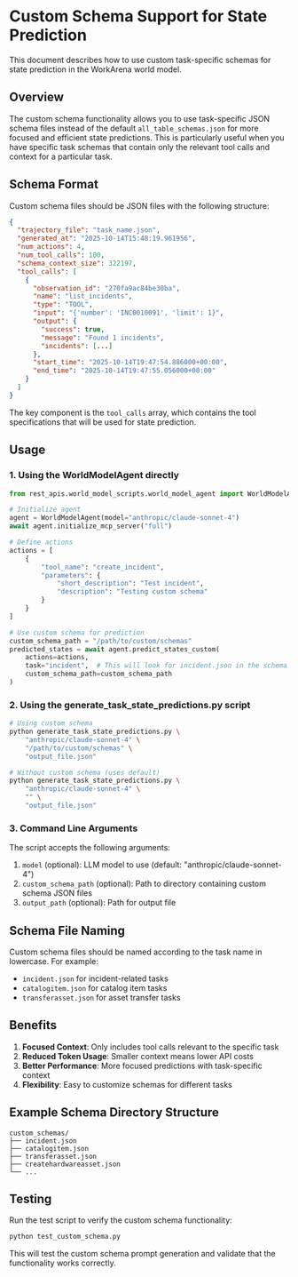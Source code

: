 # Custom Schema Support for State Prediction

This document describes how to use custom task-specific schemas for state prediction in the WorkArena world model.

## Overview

The custom schema functionality allows you to use task-specific JSON schema files instead of the default `all_table_schemas.json` for more focused and efficient state predictions. This is particularly useful when you have specific task schemas that contain only the relevant tool calls and context for a particular task.

## Schema Format

Custom schema files should be JSON files with the following structure:

```json
{
  "trajectory_file": "task_name.json",
  "generated_at": "2025-10-14T15:48:19.961956",
  "num_actions": 4,
  "num_tool_calls": 100,
  "schema_context_size": 322197,
  "tool_calls": [
    {
      "observation_id": "270fa9ac84be30ba",
      "name": "list_incidents",
      "type": "TOOL",
      "input": "{'number': 'INC0010091', 'limit': 1}",
      "output": {
        "success": true,
        "message": "Found 1 incidents",
        "incidents": [...]
      },
      "start_time": "2025-10-14T19:47:54.886000+00:00",
      "end_time": "2025-10-14T19:47:55.056000+00:00"
    }
  ]
}
```

The key component is the `tool_calls` array, which contains the tool specifications that will be used for state prediction.

## Usage

### 1. Using the WorldModelAgent directly

```python
from rest_apis.world_model_scripts.world_model_agent import WorldModelAgent

# Initialize agent
agent = WorldModelAgent(model="anthropic/claude-sonnet-4")
await agent.initialize_mcp_server("full")

# Define actions
actions = [
    {
        "tool_name": "create_incident",
        "parameters": {
            "short_description": "Test incident",
            "description": "Testing custom schema"
        }
    }
]

# Use custom schema for prediction
custom_schema_path = "/path/to/custom/schemas"
predicted_states = await agent.predict_states_custom(
    actions=actions,
    task="incident",  # This will look for incident.json in the schema path
    custom_schema_path=custom_schema_path
)
```

### 2. Using the generate_task_state_predictions.py script

```bash
# Using custom schema
python generate_task_state_predictions.py \
    "anthropic/claude-sonnet-4" \
    "/path/to/custom/schemas" \
    "output_file.json"

# Without custom schema (uses default)
python generate_task_state_predictions.py \
    "anthropic/claude-sonnet-4" \
    "" \
    "output_file.json"
```

### 3. Command Line Arguments

The script accepts the following arguments:
1. `model` (optional): LLM model to use (default: "anthropic/claude-sonnet-4")
2. `custom_schema_path` (optional): Path to directory containing custom schema JSON files
3. `output_path` (optional): Path for output file

## Schema File Naming

Custom schema files should be named according to the task name in lowercase. For example:
- `incident.json` for incident-related tasks
- `catalogitem.json` for catalog item tasks
- `transferasset.json` for asset transfer tasks

## Benefits

1. **Focused Context**: Only includes tool calls relevant to the specific task
2. **Reduced Token Usage**: Smaller context means lower API costs
3. **Better Performance**: More focused predictions with task-specific context
4. **Flexibility**: Easy to customize schemas for different tasks

## Example Schema Directory Structure

```
custom_schemas/
├── incident.json
├── catalogitem.json
├── transferasset.json
├── createhardwareasset.json
└── ...
```

## Testing

Run the test script to verify the custom schema functionality:

```bash
python test_custom_schema.py
```

This will test the custom schema prompt generation and validate that the functionality works correctly.

